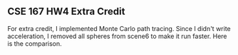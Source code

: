 ## CSE 167 HW4 Extra Credit
For extra credit, I implemented Monte Carlo path tracing. Since I didn't write acceleration, I removed all spheres from scene6 to make it run faster. Here is the comparison. 
